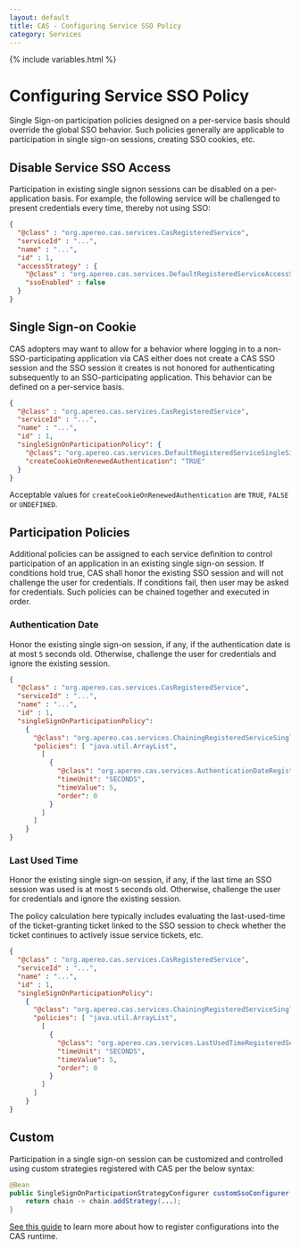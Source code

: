 ```yaml
---
layout: default
title: CAS - Configuring Service SSO Policy
category: Services
---
```


{% include variables.html %}

# Configuring Service SSO Policy

Single Sign-on participation policies designed on a per-service basis should override the global SSO behavior. Such policies generally are applicable
to participation in single sign-on sessions, creating SSO cookies, etc. 

## Disable Service SSO Access

Participation in existing single signon sessions can be disabled on a per-application basis. For example,
the following service will be challenged to present credentials every time, thereby not using SSO:

```json
{
  "@class" : "org.apereo.cas.services.CasRegisteredService",
  "serviceId" : "...",
  "name" : "...",
  "id" : 1,
  "accessStrategy" : {
    "@class" : "org.apereo.cas.services.DefaultRegisteredServiceAccessStrategy",
    "ssoEnabled" : false
  }
}
```

## Single Sign-on Cookie

CAS adopters may want to allow for a behavior where logging in to a non-SSO-participating application
via CAS either does not create a CAS SSO session and the SSO session it creates is not honored for authenticating subsequently
to an SSO-participating application. This behavior can be defined on a per-service basis.

```json
{
  "@class" : "org.apereo.cas.services.CasRegisteredService",
  "serviceId" : "...",
  "name" : "...",
  "id" : 1,
  "singleSignOnParticipationPolicy": {
    "@class": "org.apereo.cas.services.DefaultRegisteredServiceSingleSignOnParticipationPolicy",
    "createCookieOnRenewedAuthentication": "TRUE"
  }
}
```         

Acceptable values for `createCookieOnRenewedAuthentication` are `TRUE`, `FALSE` or `UNDEFINED`. 

## Participation Policies

Additional policies can be assigned to each service definition to control participation of an application in an existing single sign-on session.
If conditions hold true, CAS shall honor the existing SSO session and will not challenge the user for credentials. If conditions fail, then
user may be asked for credentials. Such policies can be chained together and executed in order.

### Authentication Date

Honor the existing single sign-on session, if any, if the authentication date is at most `5` seconds old. Otherwise, challenge 
the user for credentials and ignore the existing session.

```json
{
  "@class" : "org.apereo.cas.services.CasRegisteredService",
  "serviceId" : "...",
  "name" : "...",
  "id" : 1,
  "singleSignOnParticipationPolicy":
    {
      "@class": "org.apereo.cas.services.ChainingRegisteredServiceSingleSignOnParticipationPolicy",
      "policies": [ "java.util.ArrayList",
        [
          {
            "@class": "org.apereo.cas.services.AuthenticationDateRegisteredServiceSingleSignOnParticipationPolicy",
            "timeUnit": "SECONDS",
            "timeValue": 5,
            "order": 0
          }
        ]
      ]
    }
}
```

### Last Used Time

Honor the existing single sign-on session, if any, if the last time an SSO session was used is at most `5` seconds old. Otherwise, challenge the 
user for credentials and ignore the existing session.

The policy calculation here typically includes evaluating the last-used-time of the ticket-granting ticket linked to the SSO session to check whether
the ticket continues to actively issue service tickets, etc. 

```json
{
  "@class" : "org.apereo.cas.services.CasRegisteredService",
  "serviceId" : "...",
  "name" : "...",
  "id" : 1,
  "singleSignOnParticipationPolicy":
    {
      "@class": "org.apereo.cas.services.ChainingRegisteredServiceSingleSignOnParticipationPolicy",
      "policies": [ "java.util.ArrayList",
        [
          {
            "@class": "org.apereo.cas.services.LastUsedTimeRegisteredServiceSingleSignOnParticipationPolicy",
            "timeUnit": "SECONDS",
            "timeValue": 5,
            "order": 0
          }
        ]
      ]
    }
}
```

## Custom 

Participation in a single sign-on session can be customized and controlled using custom strategies registered with CAS per the below syntax:

```java
@Bean
public SingleSignOnParticipationStrategyConfigurer customSsoConfigurer() {
    return chain -> chain.addStrategy(...);
}
```

[See this guide](../configuration/Configuration-Management-Extensions.html) to learn more about how to register configurations into the CAS runtime.

